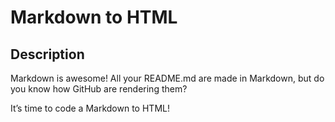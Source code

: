# Markdown to HTML

## Description

Markdown is awesome! All your README.md are made in Markdown, but do you know how GitHub are rendering them?

It’s time to code a Markdown to HTML!
